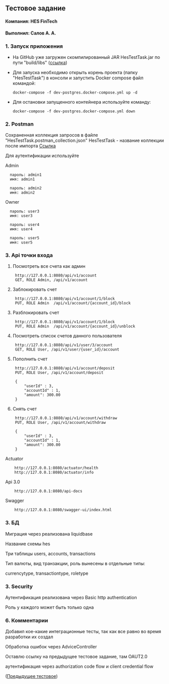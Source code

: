 ## Тестовое задание
#### Компания: HES FinTech
#### Выполнил: Салов А. А.


### 1. Запуск приложения

- На GitHub уже загружен скомпилированный JAR HesTestTask.jar по пути "build/libs" ([ссылка](build/libs))
- Для запуска необходимо открыть корень проекта (папку "HesTestTask") в консоли и запустить
  Docker compose файл командой:

      docker-compose -f dev-postgres.docker-compose.yml up -d
- Для остановки запущенного контейнера используйте команду:

      docker-compose -f dev-postgres.docker-compose.yml down

### 2. Postman
Сохраненная коллекция запросов в файле "HesTestTask.postman_collection.json"
HesTestTask - название коллекции после импорта
[Ссылка](HesTestTask.postman_collection.json)

Для аутентификации используйте

Admin

      пароль: admin1
      имя: admin1

      пароль: admin2
      имя: admin2

Owner

      пароль: user3
      имя: user3   

      пароль: user4
      имя: user4  
 
      пароль: user5
      имя: user5  

### 3. Api точки входа

1. Посмотреть все счета как админ

        http://127.0.0.1:8080/api/v1/account
        GET, ROLE Admin, /api/v1/account
2. Заблокировать счет

        http://127.0.0.1:8080/api/v1/account/1/block
        PUT, ROLE Admin  /api/v1/account/{account_id}/block
3. Разблокировать счет

        http://127.0.0.1:8080/api/v1/account/1/block
        PUT, ROLE Admin  /api/v1/account/{account_id}/unblock
4. Посмотреть список счетов данного пользователя

        http://127.0.0.1:8080/api/v1/user/3/account
        GET, ROLE User, /api/v1/user/{user_id}/account
5. Пополнить счет

        http://127.0.0.1:8080/api/v1/account/deposit
        PUT, ROLE User, /api/v1/account/deposit

        {
            "userId" : 3,
            "accountId" : 1,
            "amount": 300.00
        }
6. Снять счет

        http://127.0.0.1:8080/api/v1/account/withdraw
        PUT, ROLE User, /api/v1/account/withdraw

        {
            "userId" : 3,
            "accountId" : 1,
            "amount": 300.00
        }
Actuator

        http://127.0.0.1:8080/actuator/health
        http://127.0.0.1:8080/actuator/info
Api 3.0

        http://127.0.0.1:8080/api-docs
Swagger

        http://127.0.0.1:8080/swagger-ui/index.html

### 3. БД
   Миграция через реализована liquidbase

   Название схемы hes

   Три таблицы users, accounts, transactions 

   Тип валюты, вид транзакции, роль вынесены в отдельные типы: 
   
   currencytype, transactiontype, roletype

### 3. Security
   Аутентификация реализована через Basic http authentication

   Роль у каждого может быть только одна
   
### 6. Комментарии
   Добавил кое-какие интеграционные тесты, так как все равно во время разработки их создал

   Oбработка ошибок через AdviceController

   Оставлю ссылку на предыдущее тестовое задание, там OAUT2.0 

   аутентификация через authorization code flow и client credential flow

   ([Предыдущее тестовое](https://github.com/AnatolSalau/AGSRTestTaskTest2))
